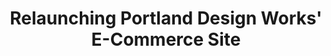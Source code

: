 ---
layout: project
shortname: Portland Design Works
title: Relaunching Portland Design Works' E-Commerce Site
permalink: ridepdw/
images:
  card: work/ridepdw/ridepdw-card.jpg
  hero: work/ridepdw/ridepdw-hero.jpg
  desktop: work/ridepdw/ridepdw-desktop.jpg
  tablet: work/ridepdw/ridepdw-tablet.jpg
  mobile: work/ridepdw/ridepdw-mobile.jpg
client: |
  Portlanders are big fans of bicycles. We love our custom saddles, our bamboo fenders, our Italian leather handlebar grips... Seriously, we're a little obsessive when it comes to eco-friendly commuting. So, when Portland Design Works, a long-time client of ThinkShout, reached out to us to reimagine their e-commerce website, we couldn't have been more excited. Portland Design Works manufactures beautiful bicycle accessories designed for everyday use. In describing their goals for the redesign, they wanted a website that reflected the craftsmanship of their merchandise with strong visuals and and an easy-to-use e-commerce checkout process.
url: http:/www.ridepdw.com
expertise: | 
  - User Experience & Graphic Design
  - Mobile E-Commerce
  - Online Mapping
  - Data migration

components:
  - section:
    title: IA and Design
    column1: |
      Knowing that Portland Design Works needed to quickly relaunch the new website with support for both mobile and tablet devices, we began the project with a rapid prototyping process. First, we developed a series style tiles that explored a variety of graphic design directions. Then, we build responsive, clickable wireframes using the Foundation prototyping framework.
    column2:
  - section:
    title: Implementation
    column1: |
      The success of this project hinged upon our successful execution of a complex data migration from their Drupal 6 e-commerce website to Drupal 7. Once we completed this upgrade, we were able to take advantage of many new tools available in Drupal 7 to develop new features for the website, including a custom store locator with proximity search, and Tumblr integration for easy blogging.
    column2:
results:
  stats:
    - number: 25%
      description: Increase in sales in the first 6 months of the site relaunch
    - number: 102%
      description: Annual increase in sales of The Bird Cage H20 holder
    - number: 47
      description: Number of new dealers added in the 17 months following the relaunch
  narrative:
featured: true
published: true
---